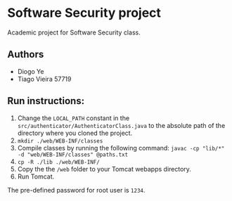 # Software Security project
Academic project for Software Security class.
## Authors
* Diogo Ye
* Tiago Vieira 57719

## Run instructions:
1. Change the `LOCAL_PATH` constant in the `src/authenticator/AuthenticatorClass.java` to the absolute path of the directory where you cloned the project.
2. `mkdir ./web/WEB-INF/classes`
3. Compile classes by running the following command:
```javac -cp "lib/*" -d "web/WEB-INF/classes" @paths.txt```
4. `cp -R ./lib ./web/WEB-INF/`
5. Copy the the `/web` folder to your Tomcat webapps directory.
6. Run Tomcat.

The pre-defined password for root user is `1234`.
